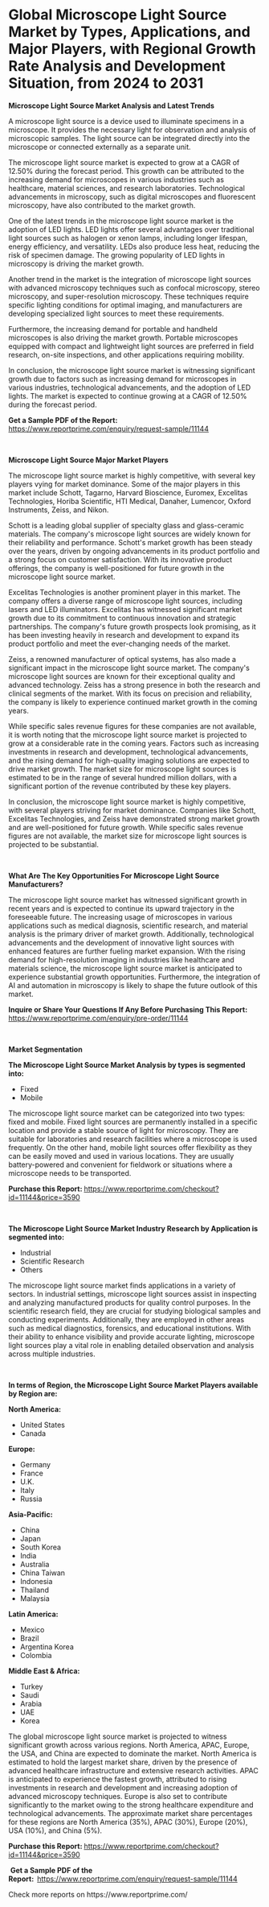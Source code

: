 <p><h1>Global Microscope Light Source Market by Types, Applications, and Major Players, with Regional Growth Rate Analysis and Development Situation, from 2024 to 2031</h1></p><p><strong>Microscope Light Source Market Analysis and Latest Trends</strong></p>
<p><p>A microscope light source is a device used to illuminate specimens in a microscope. It provides the necessary light for observation and analysis of microscopic samples. The light source can be integrated directly into the microscope or connected externally as a separate unit.</p><p>The microscope light source market is expected to grow at a CAGR of 12.50% during the forecast period. This growth can be attributed to the increasing demand for microscopes in various industries such as healthcare, material sciences, and research laboratories. Technological advancements in microscopy, such as digital microscopes and fluorescent microscopy, have also contributed to the market growth.</p><p>One of the latest trends in the microscope light source market is the adoption of LED lights. LED lights offer several advantages over traditional light sources such as halogen or xenon lamps, including longer lifespan, energy efficiency, and versatility. LEDs also produce less heat, reducing the risk of specimen damage. The growing popularity of LED lights in microscopy is driving the market growth.</p><p>Another trend in the market is the integration of microscope light sources with advanced microscopy techniques such as confocal microscopy, stereo microscopy, and super-resolution microscopy. These techniques require specific lighting conditions for optimal imaging, and manufacturers are developing specialized light sources to meet these requirements.</p><p>Furthermore, the increasing demand for portable and handheld microscopes is also driving the market growth. Portable microscopes equipped with compact and lightweight light sources are preferred in field research, on-site inspections, and other applications requiring mobility.</p><p>In conclusion, the microscope light source market is witnessing significant growth due to factors such as increasing demand for microscopes in various industries, technological advancements, and the adoption of LED lights. The market is expected to continue growing at a CAGR of 12.50% during the forecast period.</p></p>
<p><strong>Get a Sample PDF of the Report:&nbsp;</strong> <a href="https://www.reportprime.com/enquiry/request-sample/11144">https://www.reportprime.com/enquiry/request-sample/11144</a></p>
<p>&nbsp;</p>
<p><strong>Microscope Light Source Major Market Players</strong></p>
<p><p>The microscope light source market is highly competitive, with several key players vying for market dominance. Some of the major players in this market include Schott, Tagarno, Harvard Bioscience, Euromex, Excelitas Technologies, Horiba Scientific, HTI Medical, Danaher, Lumencor, Oxford Instruments, Zeiss, and Nikon.</p><p>Schott is a leading global supplier of specialty glass and glass-ceramic materials. The company's microscope light sources are widely known for their reliability and performance. Schott's market growth has been steady over the years, driven by ongoing advancements in its product portfolio and a strong focus on customer satisfaction. With its innovative product offerings, the company is well-positioned for future growth in the microscope light source market.</p><p>Excelitas Technologies is another prominent player in this market. The company offers a diverse range of microscope light sources, including lasers and LED illuminators. Excelitas has witnessed significant market growth due to its commitment to continuous innovation and strategic partnerships. The company's future growth prospects look promising, as it has been investing heavily in research and development to expand its product portfolio and meet the ever-changing needs of the market.</p><p>Zeiss, a renowned manufacturer of optical systems, has also made a significant impact in the microscope light source market. The company's microscope light sources are known for their exceptional quality and advanced technology. Zeiss has a strong presence in both the research and clinical segments of the market. With its focus on precision and reliability, the company is likely to experience continued market growth in the coming years.</p><p>While specific sales revenue figures for these companies are not available, it is worth noting that the microscope light source market is projected to grow at a considerable rate in the coming years. Factors such as increasing investments in research and development, technological advancements, and the rising demand for high-quality imaging solutions are expected to drive market growth. The market size for microscope light sources is estimated to be in the range of several hundred million dollars, with a significant portion of the revenue contributed by these key players.</p><p>In conclusion, the microscope light source market is highly competitive, with several players striving for market dominance. Companies like Schott, Excelitas Technologies, and Zeiss have demonstrated strong market growth and are well-positioned for future growth. While specific sales revenue figures are not available, the market size for microscope light sources is projected to be substantial.</p></p>
<p>&nbsp;</p>
<p><strong>What Are The Key Opportunities For Microscope Light Source Manufacturers?</strong></p>
<p><p>The microscope light source market has witnessed significant growth in recent years and is expected to continue its upward trajectory in the foreseeable future. The increasing usage of microscopes in various applications such as medical diagnosis, scientific research, and material analysis is the primary driver of market growth. Additionally, technological advancements and the development of innovative light sources with enhanced features are further fueling market expansion. With the rising demand for high-resolution imaging in industries like healthcare and materials science, the microscope light source market is anticipated to experience substantial growth opportunities. Furthermore, the integration of AI and automation in microscopy is likely to shape the future outlook of this market.</p></p>
<p><strong>Inquire or Share Your Questions If Any Before Purchasing This Report:</strong> <a href="https://www.reportprime.com/enquiry/pre-order/11144">https://www.reportprime.com/enquiry/pre-order/11144</a></p>
<p>&nbsp;</p>
<p><strong>Market Segmentation</strong></p>
<p><strong>The Microscope Light Source Market Analysis by types is segmented into:</strong></p>
<p><ul><li>Fixed</li><li>Mobile</li></ul></p>
<p><p>The microscope light source market can be categorized into two types: fixed and mobile. Fixed light sources are permanently installed in a specific location and provide a stable source of light for microscopy. They are suitable for laboratories and research facilities where a microscope is used frequently. On the other hand, mobile light sources offer flexibility as they can be easily moved and used in various locations. They are usually battery-powered and convenient for fieldwork or situations where a microscope needs to be transported.</p></p>
<p><strong>Purchase this Report:&nbsp;</strong><a href="https://www.reportprime.com/checkout?id=11144&price=3590">https://www.reportprime.com/checkout?id=11144&price=3590</a></p>
<p>&nbsp;</p>
<p><strong>The Microscope Light Source Market Industry Research by Application is segmented into:</strong></p>
<p><ul><li>Industrial</li><li>Scientific Research</li><li>Others</li></ul></p>
<p><p>The microscope light source market finds applications in a variety of sectors. In industrial settings, microscope light sources assist in inspecting and analyzing manufactured products for quality control purposes. In the scientific research field, they are crucial for studying biological samples and conducting experiments. Additionally, they are employed in other areas such as medical diagnostics, forensics, and educational institutions. With their ability to enhance visibility and provide accurate lighting, microscope light sources play a vital role in enabling detailed observation and analysis across multiple industries.</p></p>
<p>&nbsp;</p>
<p><strong>In terms of Region, the Microscope Light Source Market Players available by Region are:</strong></p>
<p>
    <p> <strong> North America: </strong>
        <ul>
            <li>United States</li>
            <li>Canada</li>
        </ul>
        </p> 
    <p> <strong> Europe: </strong>
        <ul>
            <li>Germany</li>
            <li>France</li>
            <li>U.K.</li>
            <li>Italy</li>
            <li>Russia</li>
        </ul>
        </p> 
    <p> <strong> Asia-Pacific: </strong>
        <ul>
            <li>China</li>
            <li>Japan</li>
            <li>South Korea</li>
            <li>India</li>
            <li>Australia</li>
            <li>China Taiwan</li>
            <li>Indonesia</li>
            <li>Thailand</li>
            <li>Malaysia</li>
        </ul>
        </p> 
    <p> <strong> Latin America: </strong>
        <ul>
            <li>Mexico</li>
            <li>Brazil</li>
            <li>Argentina Korea</li>
            <li>Colombia</li>
        </ul>
        </p> 
    <p> <strong> Middle East & Africa: </strong>
        <ul>
            <li>Turkey</li>
            <li>Saudi</li>
            <li>Arabia</li>
            <li>UAE</li>
            <li>Korea</li>
        </ul>
    </p>
    </p>
<p><p>The global microscope light source market is projected to witness significant growth across various regions. North America, APAC, Europe, the USA, and China are expected to dominate the market. North America is estimated to hold the largest market share, driven by the presence of advanced healthcare infrastructure and extensive research activities. APAC is anticipated to experience the fastest growth, attributed to rising investments in research and development and increasing adoption of advanced microscopy techniques. Europe is also set to contribute significantly to the market owing to the strong healthcare expenditure and technological advancements. The approximate market share percentages for these regions are North America (35%), APAC (30%), Europe (20%), USA (10%), and China (5%).</p></p>
<p><strong>Purchase this Report: </strong><a href="https://www.reportprime.com/checkout?id=11144&price=3590">https://www.reportprime.com/checkout?id=11144&price=3590</a></p>
<p>&nbsp;<strong>Get a Sample PDF of the Report:&nbsp;&nbsp;</strong><a href="https://www.reportprime.com/enquiry/request-sample/11144">https://www.reportprime.com/enquiry/request-sample/11144</a></p>
<p><strong></strong></p>
<p>Check more reports on https://www.reportprime.com/</p>